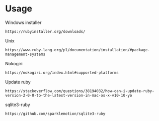 # Usage

Windows installer
```
https://rubyinstaller.org/downloads/
```

Unix

```
https://www.ruby-lang.org/pl/documentation/installation/#package-management-systems
```

Nokogiri
```
https://nokogiri.org/index.html#supported-platforms
```

Update ruby
```
https://stackoverflow.com/questions/38194032/how-can-i-update-ruby-version-2-0-0-to-the-latest-version-in-mac-os-x-v10-10-yo
```

sqlite3-ruby
```
https://github.com/sparklemotion/sqlite3-ruby
```
